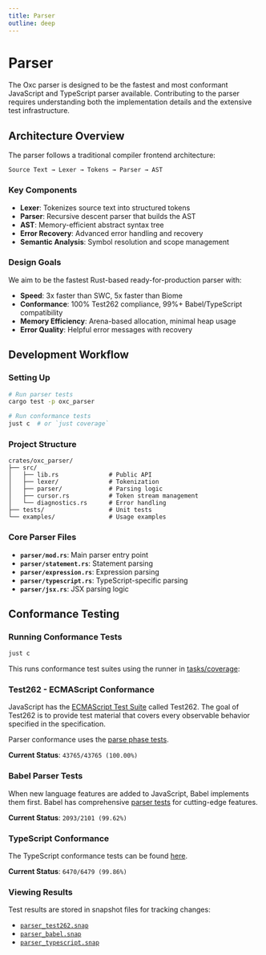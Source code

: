 ```yaml
---
title: Parser
outline: deep
---
```


# Parser

The Oxc parser is designed to be the fastest and most conformant JavaScript and TypeScript parser available. Contributing to the parser requires understanding both the implementation details and the extensive test infrastructure.

## Architecture Overview

The parser follows a traditional compiler frontend architecture:

```
Source Text → Lexer → Tokens → Parser → AST
```

### Key Components

- **Lexer**: Tokenizes source text into structured tokens
- **Parser**: Recursive descent parser that builds the AST
- **AST**: Memory-efficient abstract syntax tree
- **Error Recovery**: Advanced error handling and recovery
- **Semantic Analysis**: Symbol resolution and scope management

### Design Goals

We aim to be the fastest Rust-based ready-for-production parser with:

- **Speed**: 3x faster than SWC, 5x faster than Biome
- **Conformance**: 100% Test262 compliance, 99%+ Babel/TypeScript compatibility
- **Memory Efficiency**: Arena-based allocation, minimal heap usage
- **Error Quality**: Helpful error messages with recovery

## Development Workflow

### Setting Up

```bash
# Run parser tests
cargo test -p oxc_parser

# Run conformance tests
just c  # or `just coverage`
```

### Project Structure

```
crates/oxc_parser/
├── src/
│   ├── lib.rs              # Public API
│   ├── lexer/              # Tokenization
│   ├── parser/             # Parsing logic
│   ├── cursor.rs           # Token stream management
│   └── diagnostics.rs      # Error handling
├── tests/                  # Unit tests
└── examples/               # Usage examples
```

### Core Parser Files

- **`parser/mod.rs`**: Main parser entry point
- **`parser/statement.rs`**: Statement parsing
- **`parser/expression.rs`**: Expression parsing
- **`parser/typescript.rs`**: TypeScript-specific parsing
- **`parser/jsx.rs`**: JSX parsing logic

## Conformance Testing

### Running Conformance Tests

```bash
just c
```

This runs conformance test suites using the runner in [tasks/coverage](https://github.com/oxc-project/oxc/tree/main/tasks/coverage):

### Test262 - ECMAScript Conformance

JavaScript has the [ECMAScript Test Suite](https://github.com/tc39/test262) called Test262.
The goal of Test262 is to provide test material that covers every observable behavior specified in the specification.

Parser conformance uses the [parse phase tests](https://github.com/tc39/test262/blob/main/INTERPRETING.md#negative).

**Current Status**: `43765/43765 (100.00%)`

### Babel Parser Tests

When new language features are added to JavaScript, Babel implements them first.
Babel has comprehensive [parser tests](https://github.com/babel/babel/tree/main/packages/babel-parser/test) for cutting-edge features.

**Current Status**: `2093/2101 (99.62%)`

### TypeScript Conformance

The TypeScript conformance tests can be found [here](https://github.com/microsoft/TypeScript/tree/main/tests/cases/conformance).

**Current Status**: `6470/6479 (99.86%)`

### Viewing Results

Test results are stored in snapshot files for tracking changes:

- [`parser_test262.snap`](https://github.com/oxc-project/oxc/blob/main/tasks/coverage/snapshots/parser_test262.snap)
- [`parser_babel.snap`](https://github.com/oxc-project/oxc/blob/main/tasks/coverage/snapshots/parser_babel.snap)
- [`parser_typescript.snap`](https://github.com/oxc-project/oxc/blob/main/tasks/coverage/snapshots/parser_typescript.snap)
